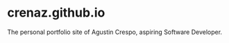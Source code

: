 crenaz.github.io
================

The personal portfolio site of Agustin Crespo, aspiring Software Developer.
